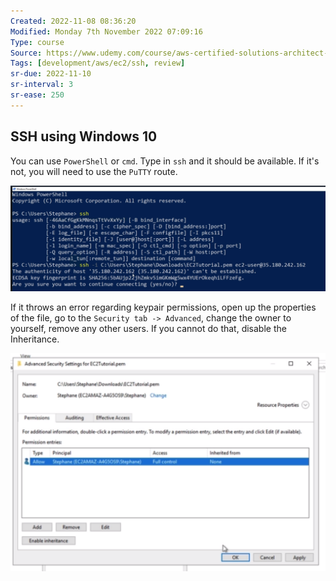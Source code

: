 ```yaml
---
Created: 2022-11-08 08:36:20
Modified: Monday 7th November 2022 07:09:16
Type: course
Source: https://www.udemy.com/course/aws-certified-solutions-architect-associate-saa-c01/?xref=E0Aed11STH4LPUQvCz0GJFABTmM=
Tags: [development/aws/ec2/ssh, review]
sr-due: 2022-11-10
sr-interval: 3
sr-ease: 250
---
```


## SSH using Windows 10

You can use `PowerShell` or `cmd`. Type in `ssh` and it should be available. If it's not, you will need to use the `PuTTY` route.

![](../../../images/2019-11-22-11-23-08.png)

If it throws an error regarding keypair permissions, open up the properties of the file, go to the `Security tab -> Advanced`, change the owner to yourself, remove any other users. If you cannot do that, disable the Inheritance.

![](../../../images/2019-11-22-11-25-22.png)
